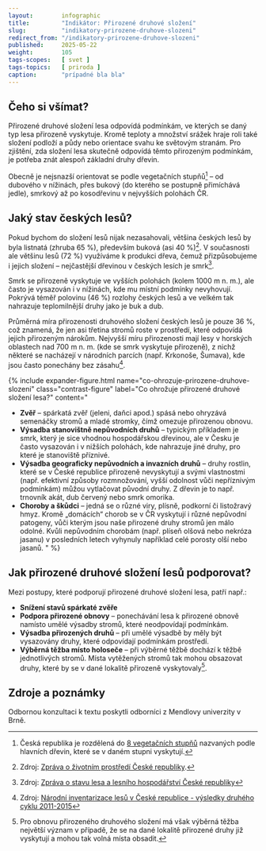 ```yaml
---
layout:        infographic
title:         "Indikátor: Přirozené druhové složení"
slug:          "indikatory-prirozene-druhove-slozeni"
redirect_from: "/indikatory-prirozene-druhove-slozeni"
published:     2025-05-22
weight:        105
tags-scopes:   [ svet ]
tags-topics:   [ priroda ]
caption:       "prípadné bla bla"
---
```



## Čeho si všímat?

Přirozené druhové složení lesa odpovídá podmínkám, ve kterých se daný typ lesa přirozeně vyskytuje. Kromě teploty a množství srážek hraje roli také složení podloží a půdy nebo orientace svahu ke světovým stranám. Pro zjištění, zda složení lesa skutečně odpovídá těmto přirozeným podmínkám, je potřeba znát alespoň základní druhy dřevin.

Obecně je nejsnazší orientovat se podle vegetačních stupňů[^veg-stupne] – od dubového v nížinách, přes bukový (do kterého se postupně přimíchává jedle), smrkový až po kosodřevinu v nejvyšších polohách ČR.

## Jaký stav českých lesů?

Pokud bychom do složení lesů nijak nezasahovali, většina českých lesů by byla listnatá (zhruba 65 %), především buková (asi 40 %)[^zprava-zp]. V současnosti ale většinu lesů (72 %) využíváme k produkci dřeva, čemuž přizpůsobujeme i jejich složení – nejčastější dřevinou v českých lesích je smrk[^zprava-les].

Smrk se přirozeně vyskytuje ve vyšších polohách (kolem 1000 m n. m.), ale často je vysazován i v nížinách, kde mu místní podmínky nevyhovují. Pokrývá téměř polovinu (46 %) rozlohy českých lesů a ve velkém tak nahrazuje teplomilnější druhy jako je buk a dub.

Průměrná míra přirozenosti druhového složení českých lesů je pouze 36 %, což znamená, že jen asi třetina stromů roste v prostředí, které odpovídá jejich přirozeným nárokům. Nejvyšší míru přirozenosti mají lesy v horských oblastech nad 700 m n. m. (kde se smrk vyskytuje přirozeně), z nichž některé se nacházejí v národních parcích (např. Krkonoše, Šumava), kde jsou často ponechány bez zásahu[^prirozenost-cr].

{% include expander-figure.html
   name="co-ohrozuje-prirozene-druhove-slozeni"
   class="contrast-figure"
   label="Co ohrožuje přirozené druhové složení lesa?"
   content="
- **Zvěř** – spárkatá zvěř (jeleni, daňci apod.) spásá nebo ohryzává semenáčky stromů a mladé stromky, čímž omezuje přirozenou obnovu.
- **Výsadba stanovištně nepůvodních druhů** – typickým příkladem je smrk, který je sice vhodnou hospodářskou dřevinou, ale v Česku je často vysazován i v nižších polohách, kde nahrazuje jiné druhy, pro které je stanoviště příznivé.
- **Výsadba geograficky nepůvodních a invazních druhů** – druhy rostlin, které se v České republice přirozeně nevyskytují a svými vlastnostmi (např. efektivní způsoby rozmnožování, vyšší odolnost vůči nepříznivým podmínkám) můžou vytlačovat původní druhy. Z dřevin je to např. trnovník akát, dub červený nebo smrk omorika.
- **Choroby a škůdci** – jedná se o různé viry, plísně, podkorní či listožravý hmyz. Kromě „domácích“ chorob se v ČR vyskytují i různé nepůvodní patogeny, vůči kterým jsou naše přirozené druhy stromů jen málo odolné. Kvůli nepůvodním chorobám (např. plíseň olšová nebo nekróza jasanu) v posledních letech vyhynuly například celé porosty olší nebo jasanů.
"
%}

## Jak přirozené druhové složení lesů podporovat?
Mezi postupy, které podporují přirozené druhové složení lesa, patří např.:
- **Snížení stavů spárkaté zvěře**
- **Podpora přirozené obnovy** – ponechávání lesa k přirozené obnově namísto umělé výsadby stromů, které neodpovídají podmínkám.
- **Výsadba přirozených druhů** – při umělé výsadbě by měly být vysazovány druhy, které odpovídají podmínkám prostředí. 
- **Výběrná těžba místo holoseče** – při výběrné těžbě dochází k těžbě jednotlivých stromů. Místa vytěžených stromů tak mohou obsazovat druhy, které by se v dané lokalitě přirozeně vyskytovaly[^vyberna-tezba].

## Zdroje a poznámky
Odbornou konzultaci k textu poskytli odborníci z Mendlovy univerzity v Brně.

[^veg-stupne]: Česká republika je rozdělená do [8 vegetačních stupňů](https://is.muni.cz/el/1431/jaro2010/z0005/18118868/index_VS.html) nazvaných podle hlavních dřevin, které se v daném stupni vyskytují. 
[^vyberna-tezba]: Pro obnovu přirozeného druhového složení má však výběrná těžba největší význam v případě, že se na dané lokalitě přirozené druhy již vyskytují a mohou tak volná místa obsadit.
[^zprava-zp]: Zdroj: [Zpráva o životním prostředí České republiky](https://mzp.gov.cz/system/files/2025-03/Zpráva%20o%20životním%20prostředí%20ČR%202023_1.pdf).
[^zprava-les]: Zdroj: [Zpráva o stavu lesa a lesního hospodářství České republiky](https://mze.gov.cz/public/portal/mze/-a66174---MSWGkkuf/zprava-o-stavu-lesa-a-lesniho-hospodarstvi-ceske-republiky-v-roce-2023?_linka=a634028)
[^prirozenost-cr]: Zdroj: [Národní inventarizace lesů v České republice - výsledky druhého cyklu 2011-2015](https://nli.gov.cz/wp-content/uploads/2019_kniha_nil2_web.pdf)


